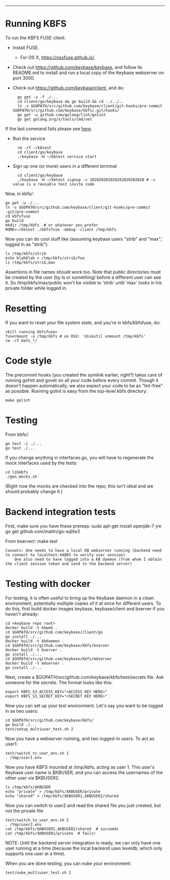 -----------------------------

# Running KBFS

To run the KBFS FUSE client:

* Install FUSE.
  - For OS X, https://osxfuse.github.io/.
* Check out https://github.com/keybase/keybase, and follow its
  README.md to install and run a local copy of the Keybase webserver
  on port 3000.

* Check out https://github.com/keybase/client, and do:

        go get -u -f ./...
        cd client/go/keybase && go build && cd ../../..
        ln -s $GOPATH/src/github.com/keybase/client/git-hooks/pre-commit $GOPATH/src/github.com/keybase/kbfs/.git/hooks/
        go get -u github.com/golang/lint/golint
        go get golang.org/x/tools/cmd/vet
        
If the last command fails please see [here](https://groups.google.com/forum/#!msg/golang-nuts/lz0nPiUwfUk/E92u9uZhMHYJ).

* Run the service

        rm -rf ~/kbtest
        cd client/go/keybase
        ./keybase -H ~/kbtest service start

* Sign up one (or more) users in a different terminal

        cd client/go/keybase
        ./keybase -H ~/kbtest signup -c 202020202020202020202020 # -c value is a reusable test invite code

Now, in kbfs/:

    go get -u ./...
    ln -s $GOPATH/src/github.com/keybase/client/git-hooks/pre-commit .git/pre-commit
    cd kbfsfuse
    go build
    mkdir /tmp/kbfs  # or whatever you prefer
    HOME=~/kbtest ./kbfsfuse -debug -client /tmp/kbfs

Now you can do cool stuff like (assuming keybase users "strib" and
"max"; logged in as "strib"):

    ls /tmp/kbfs/strib
    echo blahblah > /tmp/kbfs/strib/foo
    ls /tmp/kbfs/strib,max

Assertions in file names should work too.  Note that public
directories must be created by the user (by ls or something) before a
different user can see it.  So /tmp/kbfs/max/public won't be visible
to 'strib' until 'max' looks in his private folder while logged in.

# Resetting

If you want to reset your file system state, and you're in kbfs/kbfsfuse, do:

    <kill running kbfsfuse>
    fusermount -u /tmp/kbfs # on OSX: 'diskutil unmount /tmp/kbfs'
    rm -rf kbfs_*/

# Code style

The precommit hooks (you created the symlink earlier, right?) takes
care of running gofmt and govet on all your code before every commit.
Though it doesn't happen automatically, we also expect your code to be
as "lint-free" as possible.  Running golint is easy from the top-level
kbfs directory:

    make golint

# Testing

From kbfs/:

    go test -i ./...
    go test ./...

If you change anything in interfaces.go, you will have to regenerate
the mock interfaces used by the tests:

    cd libkbfs
    ./gen_mocks.sh

(Right now the mocks are checked into the repo; this isn't ideal and
we should probably change it.)

# Backend integration tests

First, make sure you have these prereqs:
    sudo apt-get install openjdk-7-jre
    go get github.com/mattn/go-sqlite3

From bserver/:
	make test

	Caveats: One needs to have a local KB webserver running (backend need to connect to localhost:44003 to verify user session)
        One also need to have logged into a KB daemon (from whom I obtain the client session token and send to the backend server)

# Testing with docker

For testing, it is often useful to bring up the Keybase daemon in a
clean environment, potentially multiple copies of it at once for
different users.  To do this, first build docker images keybase,
keybase/client and bserver if you haven't already:

    cd <keybase repo root>
    docker build -t kbweb .
    cd $GOPATH/src/github.com/keybase/client/go
    go install ./...
    docker build -t kbdaemon .
    cd $GOPATH/src/github.com/keybase/kbfs/bserver
    docker build -t bserver .
    go install ./...
    cd $GOPATH/src/github.com/keybase/kbfs/mdserver
    docker build -t mdserver .
    go install ./...

Next, create a $GOPATH/src/github.com/keybase/kbfs/test/secrets file.
Ask someone for the secrets.  The format looks like this:

    export KBFS_S3_ACCESS_KEY="<ACCESS KEY HERE>"
    export KBFS_S3_SECRET_KEY="<SECRET KEY HERE>"

Now you can set up your test environment.  Let's say you want to be
logged in as two users:

    cd $GOPATH/src/github.com/keybase/kbfs/
    go build ./...
    test/setup_multiuser_test.sh 2

Now you have a webserver running, and two logged-in users.  To act as user1:

    test/switch_to_user_env.sh 1
    . /tmp/user1.env

Now you have KBFS mounted at /tmp/kbfs, acting as user 1.  This user's
Keybase user name is $KBUSER, and you can access the usernames of the
other user via $KBUSER2.

    ls /tmp/kbfs/$KBUSER
    echo "private" > /tmp/kbfs/$KBUSER/private
    echo "shared" > /tmp/kbfs/$KBUSER1,$KBUSER2/shared

Now you can switch to user2 and read the shared file you just created,
but not the private file

    test/switch_to_user_env.sh 2
    . /tmp/user2.env
    cat /tmp/kbfs/$KBUSER1,$KBUSER2/shared  # succeeds
    cat /tmp/kbfs/$KBUSER1/private  # fails!

NOTE: Until the backend server integration is ready, we can only have
one user running at a time (because the local backend uses leveldb,
which only supports one user at a time).

When you are done testing, you can nuke your environment:

    test/nuke_multiuser_test.sh 2

